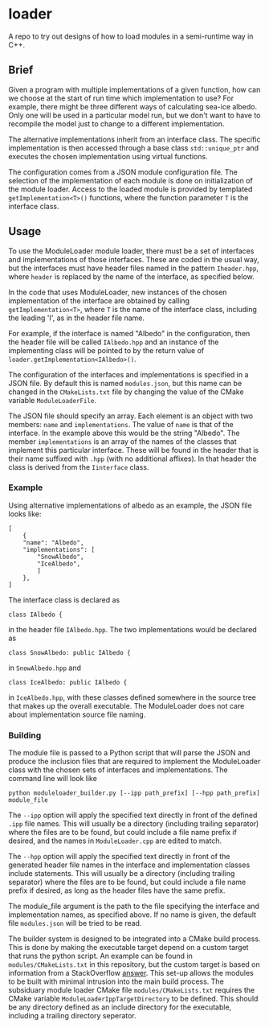 # loader

A repo to try out designs of how to load modules in a semi-runtime way in C++.

## Brief
Given a program with multiple implementations of a given function, how can we choose at the start of run time which implementation to use? For example, there might be three different ways of calculating sea-ice albedo. Only one will be used in a particular model run, but we don't want to have to recompile the model just to change to a different implementation.

The alternative implementations inherit from an interface class. The specific implementation is then accessed through a base class `std::unique_ptr` and executes the chosen implementation using virtual functions.

The configuration comes from a JSON module configuration file. The selection of the implementation of each module is done on initialization of the module loader. Access to the loaded module is provided by templated `getImplementation<T>()` functions, where the function parameter `T` is the interface class.

## Usage
To use the ModuleLoader module loader, there must be a set of interfaces and implementations of those interfaces. These are coded in the usual way, but the interfaces must have header files named in the pattern `Iheader.hpp`, where `header` is replaced by the name of the interface, as specified below.

In the code that uses ModuleLoader, new instances of the chosen implementation of the interface are obtained by calling `getImplementation<T>`, where `T` is the name of the interface class, including the leading 'I', as in the header file name.

For example, if the interface is named "Albedo" in the configuration, then the header file will be called `IAlbedo.hpp` and an instance of the implementing class will be pointed to by the return value of `loader.getImplementation<IAlbedo>()`.

The configuration of the interfaces and implementations is specified in a JSON file. By default this is named `modules.json`, but this name can be changed in the `CMakeLists.txt` file by changing the value of the CMake variable `ModuleLoaderFile`.

The JSON file should specify an array. Each element is an object with two members: `name` and `implementations`. The value of `name` is that of the interface. In the example above this would be the string "Albedo". The member  `implementations` is an array of the names of the classes that implement this particular interface. These will be found in the header that is their name suffixed with `.hpp` (with no additional affixes). In that header the class is derived from the `Iinterface` class.

### Example
Using alternative implementations of albedo as an example, the JSON file looks like:

    [
        {
        "name": "Albedo",
        "implementations": [
            "SnowAlbedo",
            "IceAlbedo",
            ]
        },
    ]

The interface class is declared as

    class IAlbedo {
 in the header file `IAlbedo.hpp`. The two implementations would be declared as

    class SnowAlbedo: public IAlbedo {
in `SnowAlbedo.hpp` and

    class IceAlbedo: public IAlbedo {
in `IceAlbedo.hpp`, with these classes defined somewhere in the source tree that makes up the overall executable. The ModuleLoader does not care about implementation source file naming.

### Building
The module file is passed to a Python script that will parse the JSON and produce the inclusion files that are required to implement the ModuleLoader class with the chosen sets of interfaces and implementations. The command line will look like

    python moduleloader_builder.py [--ipp path_prefix] [--hpp path_prefix] module_file
The `--ipp` option will apply the specified text directly in front of the defined `.ipp` file names. This will usually be a directory (including trailing separator) where the files are to be found, but could include a file name prefix if desired, and the names in `ModuleLoader.cpp` are edited to match.

The `--hpp` option will apply the specified text directly in front of the generated header file names in the interface and implementation classes include statements. This will usually be a directory (including trailing separator) where the files are to be found, but could include a file name prefix if desired, as long as the header files have the same prefix.

The module_file argument is the path to the file specifying the interface and implementation names, as specified above. If no name is given, the default file `modules.json` will be tried to be read.

The builder system is designed to be integrated into a CMake build process. This is done by making the executable target depend on a custom target that runs the python script. An example can be found in `modules/CMakeLists.txt` in this repository, but the custom target is based on information from a StackOverflow [answer](https://stackoverflow.com/a/49021383). This set-up allows the modules to be built with minimal intrusion into the main build process. The subsiduary module loader CMake file `modules/CMakeLists.txt` requires the CMake variable `ModuleLoaderIppTargetDirectory` to be defined. This should be any directory defined as an include directory for the executable, including a trailing directory seperator.

